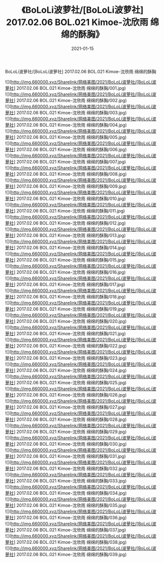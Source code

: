 ﻿---
layout: post
title:  《BoLoLi波萝社/[BoLoLi波萝社] 2017.02.06 BOL.021 Kimoe-沈欣雨 绵绵的酥胸》
date:   2021-01-15
img: http://img.660000.xyz/Sharelink/网络美图/2021/BoLoLi波萝社/[BoLoLi波萝社] 2017.02.06 BOL.021 Kimoe-沈欣雨 绵绵的酥胸/000.jpg
categories: [美女, 清纯, 唯美]
---

BoLoLi波萝社/[BoLoLi波萝社] 2017.02.06 BOL.021 Kimoe-沈欣雨 绵绵的酥胸

 ![](http://img.660000.xyz/Sharelink/网络美图/2021/BoLoLi波萝社/[BoLoLi波萝社] 2017.02.06 BOL.021 Kimoe-沈欣雨 绵绵的酥胸/001.jpg) <br>![](http://img.660000.xyz/Sharelink/网络美图/2021/BoLoLi波萝社/[BoLoLi波萝社] 2017.02.06 BOL.021 Kimoe-沈欣雨 绵绵的酥胸/002.jpg) <br>![](http://img.660000.xyz/Sharelink/网络美图/2021/BoLoLi波萝社/[BoLoLi波萝社] 2017.02.06 BOL.021 Kimoe-沈欣雨 绵绵的酥胸/003.jpg) <br>![](http://img.660000.xyz/Sharelink/网络美图/2021/BoLoLi波萝社/[BoLoLi波萝社] 2017.02.06 BOL.021 Kimoe-沈欣雨 绵绵的酥胸/004.jpg) <br>![](http://img.660000.xyz/Sharelink/网络美图/2021/BoLoLi波萝社/[BoLoLi波萝社] 2017.02.06 BOL.021 Kimoe-沈欣雨 绵绵的酥胸/005.jpg) <br>![](http://img.660000.xyz/Sharelink/网络美图/2021/BoLoLi波萝社/[BoLoLi波萝社] 2017.02.06 BOL.021 Kimoe-沈欣雨 绵绵的酥胸/006.jpg) <br>![](http://img.660000.xyz/Sharelink/网络美图/2021/BoLoLi波萝社/[BoLoLi波萝社] 2017.02.06 BOL.021 Kimoe-沈欣雨 绵绵的酥胸/007.jpg) <br>![](http://img.660000.xyz/Sharelink/网络美图/2021/BoLoLi波萝社/[BoLoLi波萝社] 2017.02.06 BOL.021 Kimoe-沈欣雨 绵绵的酥胸/008.jpg) <br>![](http://img.660000.xyz/Sharelink/网络美图/2021/BoLoLi波萝社/[BoLoLi波萝社] 2017.02.06 BOL.021 Kimoe-沈欣雨 绵绵的酥胸/009.jpg) <br>![](http://img.660000.xyz/Sharelink/网络美图/2021/BoLoLi波萝社/[BoLoLi波萝社] 2017.02.06 BOL.021 Kimoe-沈欣雨 绵绵的酥胸/010.jpg) <br>![](http://img.660000.xyz/Sharelink/网络美图/2021/BoLoLi波萝社/[BoLoLi波萝社] 2017.02.06 BOL.021 Kimoe-沈欣雨 绵绵的酥胸/011.jpg) <br>![](http://img.660000.xyz/Sharelink/网络美图/2021/BoLoLi波萝社/[BoLoLi波萝社] 2017.02.06 BOL.021 Kimoe-沈欣雨 绵绵的酥胸/012.jpg) <br>![](http://img.660000.xyz/Sharelink/网络美图/2021/BoLoLi波萝社/[BoLoLi波萝社] 2017.02.06 BOL.021 Kimoe-沈欣雨 绵绵的酥胸/013.jpg) <br>![](http://img.660000.xyz/Sharelink/网络美图/2021/BoLoLi波萝社/[BoLoLi波萝社] 2017.02.06 BOL.021 Kimoe-沈欣雨 绵绵的酥胸/014.jpg) <br>![](http://img.660000.xyz/Sharelink/网络美图/2021/BoLoLi波萝社/[BoLoLi波萝社] 2017.02.06 BOL.021 Kimoe-沈欣雨 绵绵的酥胸/015.jpg) <br>![](http://img.660000.xyz/Sharelink/网络美图/2021/BoLoLi波萝社/[BoLoLi波萝社] 2017.02.06 BOL.021 Kimoe-沈欣雨 绵绵的酥胸/016.jpg) <br>![](http://img.660000.xyz/Sharelink/网络美图/2021/BoLoLi波萝社/[BoLoLi波萝社] 2017.02.06 BOL.021 Kimoe-沈欣雨 绵绵的酥胸/017.jpg) <br>![](http://img.660000.xyz/Sharelink/网络美图/2021/BoLoLi波萝社/[BoLoLi波萝社] 2017.02.06 BOL.021 Kimoe-沈欣雨 绵绵的酥胸/018.jpg) <br>![](http://img.660000.xyz/Sharelink/网络美图/2021/BoLoLi波萝社/[BoLoLi波萝社] 2017.02.06 BOL.021 Kimoe-沈欣雨 绵绵的酥胸/019.jpg) <br>![](http://img.660000.xyz/Sharelink/网络美图/2021/BoLoLi波萝社/[BoLoLi波萝社] 2017.02.06 BOL.021 Kimoe-沈欣雨 绵绵的酥胸/020.jpg) <br>![](http://img.660000.xyz/Sharelink/网络美图/2021/BoLoLi波萝社/[BoLoLi波萝社] 2017.02.06 BOL.021 Kimoe-沈欣雨 绵绵的酥胸/021.jpg) <br>![](http://img.660000.xyz/Sharelink/网络美图/2021/BoLoLi波萝社/[BoLoLi波萝社] 2017.02.06 BOL.021 Kimoe-沈欣雨 绵绵的酥胸/022.jpg) <br>![](http://img.660000.xyz/Sharelink/网络美图/2021/BoLoLi波萝社/[BoLoLi波萝社] 2017.02.06 BOL.021 Kimoe-沈欣雨 绵绵的酥胸/023.jpg) <br>![](http://img.660000.xyz/Sharelink/网络美图/2021/BoLoLi波萝社/[BoLoLi波萝社] 2017.02.06 BOL.021 Kimoe-沈欣雨 绵绵的酥胸/024.jpg) <br>![](http://img.660000.xyz/Sharelink/网络美图/2021/BoLoLi波萝社/[BoLoLi波萝社] 2017.02.06 BOL.021 Kimoe-沈欣雨 绵绵的酥胸/025.jpg) <br>![](http://img.660000.xyz/Sharelink/网络美图/2021/BoLoLi波萝社/[BoLoLi波萝社] 2017.02.06 BOL.021 Kimoe-沈欣雨 绵绵的酥胸/026.jpg) <br>![](http://img.660000.xyz/Sharelink/网络美图/2021/BoLoLi波萝社/[BoLoLi波萝社] 2017.02.06 BOL.021 Kimoe-沈欣雨 绵绵的酥胸/027.jpg) <br>![](http://img.660000.xyz/Sharelink/网络美图/2021/BoLoLi波萝社/[BoLoLi波萝社] 2017.02.06 BOL.021 Kimoe-沈欣雨 绵绵的酥胸/028.jpg) <br>![](http://img.660000.xyz/Sharelink/网络美图/2021/BoLoLi波萝社/[BoLoLi波萝社] 2017.02.06 BOL.021 Kimoe-沈欣雨 绵绵的酥胸/029.jpg) <br>![](http://img.660000.xyz/Sharelink/网络美图/2021/BoLoLi波萝社/[BoLoLi波萝社] 2017.02.06 BOL.021 Kimoe-沈欣雨 绵绵的酥胸/030.jpg) <br>![](http://img.660000.xyz/Sharelink/网络美图/2021/BoLoLi波萝社/[BoLoLi波萝社] 2017.02.06 BOL.021 Kimoe-沈欣雨 绵绵的酥胸/031.jpg) <br>![](http://img.660000.xyz/Sharelink/网络美图/2021/BoLoLi波萝社/[BoLoLi波萝社] 2017.02.06 BOL.021 Kimoe-沈欣雨 绵绵的酥胸/032.jpg) <br>![](http://img.660000.xyz/Sharelink/网络美图/2021/BoLoLi波萝社/[BoLoLi波萝社] 2017.02.06 BOL.021 Kimoe-沈欣雨 绵绵的酥胸/033.jpg) <br>![](http://img.660000.xyz/Sharelink/网络美图/2021/BoLoLi波萝社/[BoLoLi波萝社] 2017.02.06 BOL.021 Kimoe-沈欣雨 绵绵的酥胸/034.jpg) <br>![](http://img.660000.xyz/Sharelink/网络美图/2021/BoLoLi波萝社/[BoLoLi波萝社] 2017.02.06 BOL.021 Kimoe-沈欣雨 绵绵的酥胸/035.jpg) <br>![](http://img.660000.xyz/Sharelink/网络美图/2021/BoLoLi波萝社/[BoLoLi波萝社] 2017.02.06 BOL.021 Kimoe-沈欣雨 绵绵的酥胸/036.jpg) <br>![](http://img.660000.xyz/Sharelink/网络美图/2021/BoLoLi波萝社/[BoLoLi波萝社] 2017.02.06 BOL.021 Kimoe-沈欣雨 绵绵的酥胸/037.jpg) <br>![](http://img.660000.xyz/Sharelink/网络美图/2021/BoLoLi波萝社/[BoLoLi波萝社] 2017.02.06 BOL.021 Kimoe-沈欣雨 绵绵的酥胸/038.jpg) <br>![](http://img.660000.xyz/Sharelink/网络美图/2021/BoLoLi波萝社/[BoLoLi波萝社] 2017.02.06 BOL.021 Kimoe-沈欣雨 绵绵的酥胸/039.jpg) <br>
